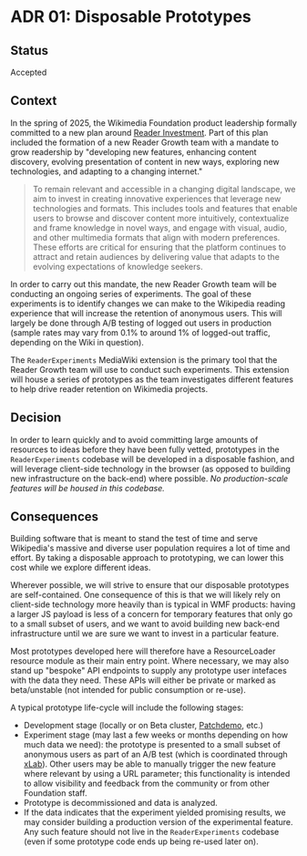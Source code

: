 # ADR 01: Disposable Prototypes

## Status

Accepted

## Context

In the spring of 2025, the Wikimedia Foundation product leadership formally
committed to a new plan around [Reader Investment][1]. Part of this plan included
the formation of a new Reader Growth team with a mandate to grow readership by
"developing new features, enhancing content discovery, evolving presentation of
content in new ways, exploring new technologies, and adapting to a changing
internet."

> To remain relevant and accessible in a changing digital landscape, we aim to
> invest in creating innovative experiences that leverage new technologies and
> formats. This includes tools and features that enable users to browse and
> discover content more intuitively, contextualize and frame knowledge in novel
> ways, and engage with visual, audio, and other multimedia formats that align
> with modern preferences. These efforts are critical for ensuring that the
> platform continues to attract and retain audiences by delivering value that
> adapts to the evolving expectations of knowledge seekers.

In order to carry out this mandate, the new Reader Growth team will be
conducting an ongoing series of experiments. The goal of these experiments is
to identify changes we can make to the Wikipedia reading experience that will
increase the retention of anonymous users. This will largely be done through
A/B testing of logged out users in production (sample rates may vary from 0.1%
to around 1% of logged-out traffic, depending on the Wiki in question).

The `ReaderExperiments` MediaWiki extension is the primary tool that the Reader
Growth team will use to conduct such experiments. This extension will house a
series of prototypes as the team investigates different features to help drive
reader retention on Wikimedia projects.

## Decision

In order to learn quickly and to avoid committing large amounts of resources to
ideas before they have been fully vetted, prototypes in the `ReaderExperiments`
codebase will be developed in a disposable fashion, and will leverage client-side
technology in the browser (as opposed to building new infrastructure on the
back-end) where possible. *No production-scale features will be housed in this
codebase.*

## Consequences

Building software that is meant to stand the test of time and serve
Wikipedia's massive and diverse user population requires a lot of time and
effort. By taking a disposable approach to prototyping, we can lower this cost
while we explore different ideas.

Wherever possible, we will strive to ensure that our disposable prototypes are
self-contained. One consequence of this is that we will likely rely
on client-side technology more heavily than is typical in WMF products: having
a larger JS payload is less of a concern for temporary features that only go
to a small subset of users, and we want to avoid building new back-end
infrastructure until we are sure we want to invest in a particular feature.

Most prototypes developed here will therefore have a ResourceLoader resource
module as their main entry point. Where necessary, we may also stand up "bespoke"
API endpoints to supply any prototype user intefaces with the data they need.
These APIs will either be private or marked as beta/unstable (not intended
for public consumption or re-use).

A typical prototype life-cycle will include the following stages:

* Development stage (locally or on Beta cluster, [Patchdemo][2], etc.)
* Experiment stage (may last a few weeks or months depending on how much data we need):
  the prototype is presented to a small subset of anonymous users as part of an
  A/B test (which is coordinated through [xLab][3]). Other users may be able to manually
  trigger the new feature where relevant by using a URL parameter; this functionality
  is intended to allow visibility and feedback from the community or from other Foundation
  staff.
* Prototype is decommissioned and data is analyzed.
* If the data indicates that the experiment yielded promising results, we may consider
  building a production version of the experimental feature. Any such feature should
  not live in the `ReaderExperiments` codebase (even if some prototype code ends up
  being re-used later on).



[1]: https://docs.google.com/document/d/1CdzSowVINSalHlhxzG50bHNHShaKivxpeommRnwxaho/edit?tab=t.0
[2]: https://toolhub.wikimedia.org/tools/patchdemo
[3]: https://wikitech.wikimedia.org/wiki/Experimentation_Lab
